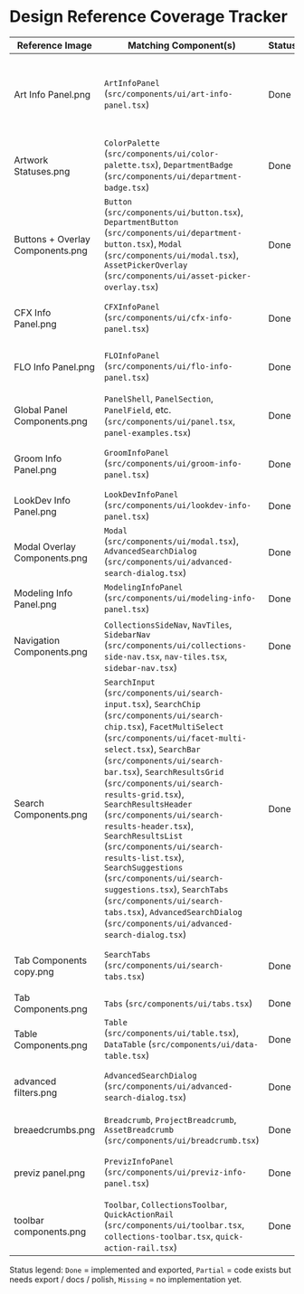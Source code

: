 # Design Reference Coverage Tracker

| Reference Image | Matching Component(s) | Status | Notes / Next Steps |
| --- | --- | --- | --- |
| Art Info Panel.png | `ArtInfoPanel` (`src/components/ui/art-info-panel.tsx`) | Done | Promoted to canonical filename, exported through the barrel, and showcased alongside other department panels. |
| Artwork Statuses.png | `ColorPalette` (`src/components/ui/color-palette.tsx`), `DepartmentBadge` (`src/components/ui/department-badge.tsx`) | Done | Palette + badges already implemented and exported; keep verifying token coverage. |
| Buttons + Overlay Components.png | `Button` (`src/components/ui/button.tsx`), `DepartmentButton` (`src/components/ui/department-button.tsx`), `Modal` (`src/components/ui/modal.tsx`), `AssetPickerOverlay` (`src/components/ui/asset-picker-overlay.tsx`) | Done | Modal and overlay picker are exported and demonstrated inside the search experience card. |
| CFX Info Panel.png | `CFXInfoPanel` (`src/components/ui/cfx-info-panel.tsx`) | Done | Exported and featured in the department panel gallery. |
| FLO Info Panel.png | `FLOInfoPanel` (`src/components/ui/flo-info-panel.tsx`) | Done | Exported and showcased next to the other department panels. |
| Global Panel Components.png | `PanelShell`, `PanelSection`, `PanelField`, etc. (`src/components/ui/panel.tsx`, `panel-examples.tsx`) | Done | Panel primitives renamed/exported and demoed via `GlobalPanelExamples`. |
| Groom Info Panel.png | `GroomInfoPanel` (`src/components/ui/groom-info-panel.tsx`) | Done | Exported and included in the department panel gallery. |
| LookDev Info Panel.png | `LookDevInfoPanel` (`src/components/ui/lookdev-info-panel.tsx`) | Done | Exported and showcased. |
| Modal Overlay Components.png | `Modal` (`src/components/ui/modal.tsx`), `AdvancedSearchDialog` (`src/components/ui/advanced-search-dialog.tsx`) | Done | Modal is now exported and `AdvancedSearchDialog` appears in the search demo. |
| Modeling Info Panel.png | `ModelingInfoPanel` (`src/components/ui/modeling-info-panel.tsx`) | Done | Exported and showcased. |
| Navigation Components.png | `CollectionsSideNav`, `NavTiles`, `SidebarNav` (`src/components/ui/collections-side-nav.tsx`, `nav-tiles.tsx`, `sidebar-nav.tsx`) | Done | Navigation widgets renamed, exported, and demonstrated in the application shell card. |
| Search Components.png | `SearchInput` (`src/components/ui/search-input.tsx`), `SearchChip` (`src/components/ui/search-chip.tsx`), `FacetMultiSelect` (`src/components/ui/facet-multi-select.tsx`), `SearchBar` (`src/components/ui/search-bar.tsx`), `SearchResultsGrid` (`src/components/ui/search-results-grid.tsx`), `SearchResultsHeader` (`src/components/ui/search-results-header.tsx`), `SearchResultsList` (`src/components/ui/search-results-list.tsx`), `SearchSuggestions` (`src/components/ui/search-suggestions.tsx`), `SearchTabs` (`src/components/ui/search-tabs.tsx`), `AdvancedSearchDialog` (`src/components/ui/advanced-search-dialog.tsx`) | Done | Full search stack promoted and surfaced together in the showcase demo block. |
| Tab Components copy.png | `SearchTabs` (`src/components/ui/search-tabs.tsx`) | Done | Renamed/exported and integrated into the search experience card. |
| Tab Components.png | `Tabs` (`src/components/ui/tabs.tsx`) | Done | Uses ShadCN tabs and is fully exported. |
| Table Components.png | `Table` (`src/components/ui/table.tsx`), `DataTable` (`src/components/ui/data-table.tsx`) | Done | Both table layers implemented and exported. |
| advanced filters.png | `AdvancedSearchDialog` (`src/components/ui/advanced-search-dialog.tsx`) | Done | Uses the exported modal and is launched from the search demo. |
| breaedcrumbs.png | `Breadcrumb`, `ProjectBreadcrumb`, `AssetBreadcrumb` (`src/components/ui/breadcrumb.tsx`) | Done | Breadcrumb system matches design and is exported. |
| previz panel.png | `PrevizInfoPanel` (`src/components/ui/previz-info-panel.tsx`) | Done | New panel built to mirror the reference, exported, and demoed. |
| toolbar components.png | `Toolbar`, `CollectionsToolbar`, `QuickActionRail` (`src/components/ui/toolbar.tsx`, `collections-toolbar.tsx`, `quick-action-rail.tsx`) | Done | Toolbars shipped and exported; just ensure design variants stay in sync. |

Status legend: `Done` = implemented and exported, `Partial` = code exists but needs export / docs / polish, `Missing` = no implementation yet.
